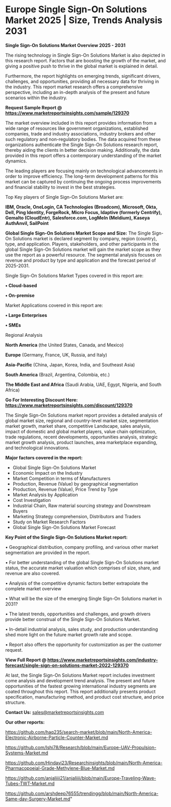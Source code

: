  # Europe Single Sign-On Solutions Market 2025 | Size, Trends Analysis 2031

<Strong> Single Sign-On Solutions Market Overview 2025 - 2031</strong>

The rising technology in Single Sign-On Solutions Market is also depicted in this research report. Factors that are boosting the growth of the market, and giving a positive push to thrive in the global market is explained in detail.

Furthermore, the report highlights on emerging trends, significant drivers, challenges, and opportunities, providing all necessary data for thriving in the industry. This report market research offers a comprehensive perspective, including an in-depth analysis of the present and future scenarios within the industry.

<strong>Request Sample Report @ <a href=https://www.marketreportsinsights.com/sample/129370>https://www.marketreportsinsights.com/sample/129370</a></strong>

The market overview included in this report provides information from a wide range of resources like government organizations, established companies, trade and industry associations, industry brokers and other such regulatory and non-regulatory bodies. The data acquired from these organizations authenticate the Single Sign-On Solutions research report, thereby aiding the clients in better decision making. Additionally, the data provided in this report offers a contemporary understanding of the market dynamics.

The leading players are focusing mainly on technological advancements in order to improve efficiency. The long-term development patterns for this market can be captured by continuing the ongoing process improvements and financial stability to invest in the best strategies.

Top Key players of Single Sign-On Solutions Market are:

<strong>IBM, Oracle, OneLogin, CA Technologies (Broadcom), Microsoft, Okta, Dell, Ping Identity, ForgeRock, Micro Focus, Idaptive (formerly Centrify), Gemalto (CloudEntr), Salesforce.com, LogMeIn (Meldium), Kaseya AuthAnvil, SailPoint</strong>

<strong><b>Global Single Sign-On Solutions Market Scope and Size:</b></strong>
The Single Sign-On Solutions market is declared segment by company, region (country), type, and application. Players, stakeholders, and other participants in the global Single Sign-On Solutions market will gain the market scope as they use the report as a powerful resource. The segmental analysis focuses on revenue and product by type and application and the forecast period of 2025-2031.

Single Sign-On Solutions Market Types covered in this report are:

<strong>• Cloud-based

• On-premise</strong>

Market Applications covered in this report are:

<strong>• Large Enterprises

• SMEs</strong> 

Regional Analysis

<strong>North America</strong> (the United States, Canada, and Mexico)

<strong>Europe</strong> (Germany, France, UK, Russia, and Italy)

<strong>Asia-Pacific</strong> (China, Japan, Korea, India, and Southeast Asia)

<strong>South America</strong> (Brazil, Argentina, Colombia, etc.)

<strong>The Middle East and Africa</strong> (Saudi Arabia, UAE, Egypt, Nigeria, and South Africa)

<strong>Go For Interesting Discount Here: <a href=https://www.marketreportsinsights.com/discount/129370>https://www.marketreportsinsights.com/discount/129370</a></strong>

The Single Sign-On Solutions market report provides a detailed analysis of global market size, regional and country-level market size, segmentation market growth, market share, competitive Landscape, sales analysis, impact of domestic and global market players, value chain optimization, trade regulations, recent developments, opportunities analysis, strategic market growth analysis, product launches, area marketplace expanding, and technological innovations.

<strong><b>Major factors covered in the report:</b></strong>
<ul>
  <li>Global Single Sign-On Solutions Market </li>
  <li>Economic Impact on the Industry</li>
  <li>Market Competition in terms of Manufacturers</li>
  <li>Production, Revenue (Value) by geographical segmentation</li>
  <li>Production, Revenue (Value), Price Trend by Type</li>
  <li>Market Analysis by Application</li>
  <li>Cost Investigation</li>
  <li>Industrial Chain, Raw material sourcing strategy and Downstream Buyers</li>
  <li>Marketing Strategy comprehension, Distributors and Traders</li>
  <li>Study on Market Research Factors</li>
  <li>Global Single Sign-On Solutions Market Forecast</li>
</ul>

<strong><b>Key Point of the Single Sign-On Solutions Market report:</b></strong>

• Geographical distribution, company profiling, and various other market segmentation are provided in the report.

• For better understanding of the global Single Sign-On Solutions market status, the accurate market valuation which comprises of size, share, and revenue are also covered.

• Analysis of the competitive dynamic factors better extrapolate the complete market overview

• What will be the size of the emerging Single Sign-On Solutions market in 2031?

• The latest trends, opportunities and challenges, and growth drivers provide better construal of the Single Sign-On Solutions Market.

• In-detail industrial analysis, sales study, and production understanding shed more light on the future market growth rate and scope.

• Report also offers the opportunity for customization as per the customer request.

<strong><b>View Full Report @ <a href=https://www.marketreportsinsights.com/industry-forecast/single-sign-on-solutions-market-2022-129370>https://www.marketreportsinsights.com/industry-forecast/single-sign-on-solutions-market-2022-129370</a></b></strong>


At last, the Single Sign-On Solutions Market report includes investment come analysis and development trend analysis. The present and future opportunities of the fastest growing international industry segments are coated throughout this report. This report additionally presents product specification, manufacturing method, and product cost structure, and price structure.

<strong>Contact Us:</strong>
sales@marketreportsinsights.com

<strong>Our other reports:</strong>

<a href=https://github.com/haq235/search-market/blob/main/North-America-Electronic-Airborne-Particle-Counter-Market.md>https://github.com/haq235/search-market/blob/main/North-America-Electronic-Airborne-Particle-Counter-Market.md</a>

<a href=https://github.com/Ishi78/Research/blob/main/Europe-UAV-Propulsion-Systems-Market.md>https://github.com/Ishi78/Research/blob/main/Europe-UAV-Propulsion-Systems-Market.md</a>

<a href=https://github.com/Hindavi23/Researchinsights/blob/main/North-America-Pharmacopoeial-Grade-Methylene-Blue-Market.md>https://github.com/Hindavi23/Researchinsights/blob/main/North-America-Pharmacopoeial-Grade-Methylene-Blue-Market.md</a>

<a href=https://github.com/anjaliiii21/anjaliiii/blob/main/Europe-Traveling-Wave-Tubes-TWT-Market.md>https://github.com/anjaliiii21/anjaliiii/blob/main/Europe-Traveling-Wave-Tubes-TWT-Market.md</a>

<a href=https://github.com/arshdeep76555/trendingg/blob/main/North-America-Same-day-Surgery-Market.md>https://github.com/arshdeep76555/trendingg/blob/main/North-America-Same-day-Surgery-Market.md</a>"
